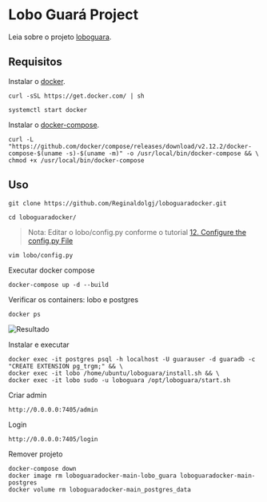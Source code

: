 # Lobo Guará Project

Leia sobre o projeto [loboguara](https://loboguara.olivsec.com.br/docs/index.html).

## Requisitos

Instalar o [docker](https://docs.docker.com/engine/install/).

```
curl -sSL https://get.docker.com/ | sh
```

```
systemctl start docker
```

Instalar o [docker-compose](https://docs.docker.com/compose/).

```
curl -L "https://github.com/docker/compose/releases/download/v2.12.2/docker-compose-$(uname -s)-$(uname -m)" -o /usr/local/bin/docker-compose && \
chmod +x /usr/local/bin/docker-compose
```

## Uso

``` Download
git clone https://github.com/Reginaldolgj/loboguaradocker.git
```


```
cd loboguaradocker/
```

> Nota: Editar o lobo/config.py conforme o tutorial [12. Configure the config.py File](https://loboguara.olivsec.com.br/docs/lobo_guara_installation_manual_on_Ubuntu_24-04.html#12-configure-the-configpy-file)

```
vim lobo/config.py
```

Executar docker compose
```
docker-compose up -d --build 
```

Verificar os containers: lobo e postgres
```
docker ps
```

![Resultado](https://github.com/user-attachments/assets/007d675b-c421-4275-8e73-a7ff5fe8f6a0)

Instalar e executar
``` 
docker exec -it postgres psql -h localhost -U guarauser -d guaradb -c "CREATE EXTENSION pg_trgm;" && \
docker exec -it lobo /home/ubuntu/loboguara/install.sh && \ 
docker exec -it lobo sudo -u loboguara /opt/loboguara/start.sh
```

Criar admin
```
http://0.0.0.0:7405/admin
```

Login
```
http://0.0.0.0:7405/login
```

Remover projeto
```
docker-compose down
docker image rm loboguaradocker-main-lobo_guara loboguaradocker-main-postgres
docker volume rm loboguaradocker-main_postgres_data
```
